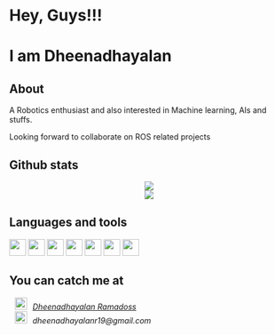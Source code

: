# Hey, Guys!!!
# I am Dheenadhayalan
## About
A Robotics enthusiast and also interested in Machine learning, AIs and stuffs.

Looking forward to collaborate on ROS related projects

## Github stats
<p width="100%" align="center">
  <img src = "https://github-readme-stats.vercel.app/api?username=dheena2k2&show_icons=true&theme=radical&line_height=27">
  <br>
  <img src = "https://github-readme-stats.vercel.app/api/top-langs/?username=dheena2k2&layout=compact&theme=tokyonight">
</p>

## Languages and tools
<img src="https://cdn.jsdelivr.net/npm/programming-languages-logos@0.0.3/src/c/c.svg" width="30px"/> <img src="https://cdn.jsdelivr.net/npm/programming-languages-logos@0.0.3/src/cpp/cpp.svg" width="30px"/> <img src="https://cdn.jsdelivr.net/npm/programming-languages-logos@0.0.3/src/java/java.svg" width="30px"/> <img src="https://cdn.jsdelivr.net/npm/programming-languages-logos@0.0.3/src/python/python.svg" width="30px"/> <img src="https://www.kindpng.com/picc/m/574-5747046_python-pandas-logo-transparent-hd-png-download.png" height="30px"/> <img src="https://scikit-learn.org/stable/_static/scikit-learn-logo-small.png" height="30px"/> <img src="https://www.ros.org/wp-content/uploads/2013/10/rosorg-logo1.png" height="30px"/>

## You can catch me at
<p>
  <a href = "https://in.linkedin.com/in/rdheena2k2"><img  alt="Dheenadhayalan.Linkedin" width="22px" src="https://cdn.jsdelivr.net/npm/simple-icons@v3/icons/linkedin.svg"  HSPACE="10"/><i>Dheenadhayalan Ramadoss</i></a>
  <br>
  <img  alt="Dheenadhayalan.Gmail" width="22px" src="https://cdn.jsdelivr.net/npm/simple-icons@3.13.0/icons/gmail.svg"  HSPACE="10"/><i>dheenadhayalanr19@gmail.com</i>
</p>
